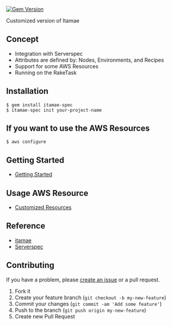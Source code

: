 [![Gem Version](https://badge.fury.io/rb/itamae-spec.svg)](http://badge.fury.io/rb/itamae-spec)

Customized version of Itamae

## Concept

- Integration with Serverspec
- Attributes are defined by: Nodes, Environments, and Recipes
- Support for some AWS Resources
- Running on the RakeTask

## Installation

```
$ gem install itamae-spec
$ itamae-spec init your-project-name
```

## If you want to use the AWS Resources
```
$ aws configure
```

## Getting Started
- [Getting Started](https://github.com/kammy1231/itamae-spec/wiki/Getting-Started)

## Usage AWS Resource
- [Customized Resources](https://github.com/kammy1231/itamae-spec/wiki/Customized-Resources)

## Reference
- [itamae](https://github.com/itamae-kitchen/itamae)
- [Serverspec](https://github.com/mizzy/serverspec)

## Contributing

If you have a problem, please [create an issue](https://github.com/kammy1231/itamae-spec) or a pull request.

1. Fork it
2. Create your feature branch (`git checkout -b my-new-feature`)
3. Commit your changes (`git commit -am 'Add some feature'`)
4. Push to the branch (`git push origin my-new-feature`)
5. Create new Pull Request
